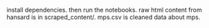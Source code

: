 install dependencies. then run the notebooks. raw html content from hansard is in scraped_content/. mps.csv is cleaned data about mps. 
